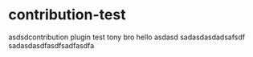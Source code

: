 # contribution-test
asdsdcontribution plugin test
tony bro hello
asdasd
sadasdasdadsafsdf
sadasdasdfasdfsadfasdfa